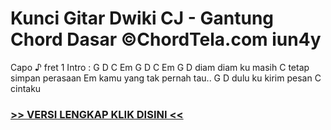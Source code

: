
 # Kunci Gitar Dwiki CJ - Gantung Chord Dasar ©ChordTela.com iun4y


Capo ♪ fret 1 Intro : G D C Em G D C Em G D diam diam ku masih C tetap simpan perasaan Em kamu yang tak pernah tau.. G D dulu ku kirim pesan C cintaku

###  <a href="https://shortlighzx.web.app?sq=Kunci Gitar Dwiki CJ - Gantung Chord Dasar ©ChordTela.com"> >> VERSI LENGKAP KLIK DISINI << </a>

